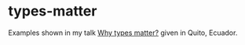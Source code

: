 types-matter
============

Examples shown in my talk [Why types matter?]() given in Quito, Ecuador.
